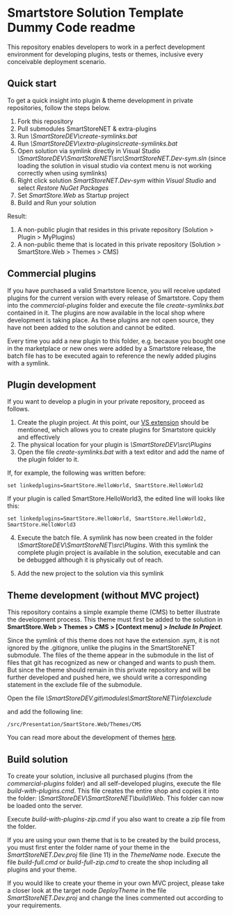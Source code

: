 # Smartstore Solution Template Dummy Code readme

This repository enables developers to work in a perfect development environment for developing plugins, tests or themes, inclusive every conceivable deployment scenario. 

## Quick start ##

To get a quick insight into plugin & theme development in private repositories, follow the steps below. 

1. Fork this repository
2. Pull submodules SmartStoreNET & extra-plugins
3. Run *\SmartStoreDEV\create-symlinks.bat*
4. Run *\SmartStoreDEV\extra-plugins\create-symlinks.bat*
5. Open solution via symlink directly in Visual Studio *\SmartStoreDEV\SmartStoreNET\src\SmartStoreNET.Dev-sym.sln*
(since loading the solution in visual studio via context menu is not working correctly when using symlinks)
6. Right click solution *SmartStoreNET.Dev-sym* within *Visual Studio* and select *Restore NuGet Packages*
7. Set *SmartStore.Web* as Startup project
8. Build and Run your solution

Result:

1. A non-public plugin that resides in this private repository (Solution > Plugin > MyPlugins)
2. A non-public theme that is located in this private repository (Solution > SmartStore.Web > Themes > CMS)

## Commercial plugins ##

If you have purchased a valid Smartstore licence, you will receive updated plugins for the current version with every release of Smartstore. Copy them into the *commercial-plugins* folder and execute the file *create-symlinks.bat* contained in it. The plugins are now available in the local shop where development is taking place. 
As these plugins are not open source, they have not been added to the solution and cannot be edited.

Every time you add a new plugin to this folder, e.g. because you bought one in the marketplace or new ones were added by a Smartstore release, the batch file has to be executed again to reference the newly added plugins with a symlink.

## Plugin development ##

If you want to develop a plugin in your private repository, proceed as follows.
 
1. Create the plugin project. At this point, our [VS extension](https://marketplace.visualstudio.com/items?itemName=SmartStoreAG.Smartstore) should be mentioned, which allows you to create plugins for Smartstore quickly and effectively
2. The physical location for your plugin is *\SmartStoreDEV\src\Plugins*
3. Open the file *create-symlinks.bat* with a text editor and add the name of the plugin folder to it.

If, for example, the following was written before:

	set linkedplugins=SmartStore.HelloWorld, SmartStore.HelloWorld2

If your plugin is called SmartStore.HelloWorld3, the edited line will looks like this:

    set linkedplugins=SmartStore.HelloWorld, SmartStore.HelloWorld2, SmartStore.HelloWorld3

4. Execute the batch file. A symlink has now been created in the folder *\SmartStoreDEV\SmartStoreNET\src\Plugins*. With this symlink the complete plugin project is available in the solution, executable and can be debugged although it is physically out of reach.

5. Add the new project to the solution via this symlink  

## Theme development (without MVC project) ##

This repository contains a simple example theme (CMS) to better illustrate the development process. This theme must first be added to the solution in **SmartStore.Web > Themes > CMS > [Context menu] > *Include In Project***.

Since the symlink of this theme does not have the extension .sym, it is not ignored by the .gitignore, unlike the plugins in the SmartStoreNET submodule. The files of the theme appear in the submodule in the list of files that git has recognized as new or changed and wants to push them. But since the theme should remain in this private repository and will be further developed and pushed here, we should write a corresponding statement in the exclude file of the submodule. 

Open the file *\SmartStoreDEV\.git\modules\SmartStoreNET\info\exclude*

and add the following line:

    /src/Presentation/SmartStore.Web/Themes/CMS

You can read more about the development of themes [here](http://docs.smartstore.com/display/SMNET/How+to+write+a+Theme#space-menu-link-content).

## Build solution ##

To create your solution, inclusive all purchased plugins (from the *commercial-plugins* folder) and all self-developed plugins, execute the file *build-with-plugins.cmd*. This file creates the entire shop and copies it into the folder: *\SmartStoreDEV\SmartStoreNET\build\Web*. This folder can now be loaded onto the server.

Execute *build-with-plugins-zip.cmd* if you also want to create a zip file from the folder.

If you are using your own theme that is to be created by the build process, you must first enter the folder name of your theme in the *SmartStoreNET.Dev.proj* file (line 11) in the *ThemeName* node. Execute the file *build-full.cmd* or *build-full-zip.cmd* to create the shop including all plugins and your theme.

If you would like to create your theme in your own MVC project, please take a closer look at the target node *DeployTheme* in the file *SmartStoreNET.Dev.proj* and change the lines commented out according to your requirements.
